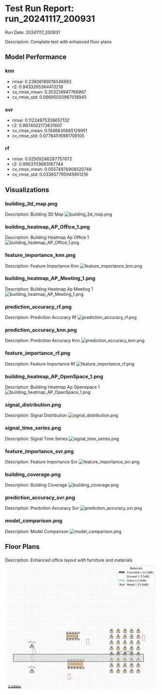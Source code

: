 # Test Run Report: run_20241117_200931

Run Date: 20241117_200931

Description: Complete test with enhanced floor plans

## Model Performance

### knn
- rmse: 0.23806189018546892
- r2: 0.9433265364413218
- cv_rmse_mean: 0.353214947766967
- cv_rmse_std: 0.06695050967018945

### svr
- rmse: 0.11224875338657132
- r2: 0.9874002173631607
- cv_rmse_mean: 0.1946630665129951
- cv_rmse_std: 0.07784516981709105

### rf
- rmse: 0.02509246267757672
- r2: 0.9993703683167744
- cv_rmse_mean: 0.05574976908520748
- cv_rmse_std: 0.033657795945901216

## Visualizations

### building_3d_map.png
Description: Building 3D Map
![building_3d_map.png](visualizations/building_3d_map.png)

### building_heatmap_AP_Office_1.png
Description: Building Heatmap Ap Office 1
![building_heatmap_AP_Office_1.png](visualizations/building_heatmap_AP_Office_1.png)

### feature_importance_knn.png
Description: Feature Importance Knn
![feature_importance_knn.png](visualizations/feature_importance_knn.png)

### building_heatmap_AP_Meeting_1.png
Description: Building Heatmap Ap Meeting 1
![building_heatmap_AP_Meeting_1.png](visualizations/building_heatmap_AP_Meeting_1.png)

### prediction_accuracy_rf.png
Description: Prediction Accuracy Rf
![prediction_accuracy_rf.png](visualizations/prediction_accuracy_rf.png)

### prediction_accuracy_knn.png
Description: Prediction Accuracy Knn
![prediction_accuracy_knn.png](visualizations/prediction_accuracy_knn.png)

### feature_importance_rf.png
Description: Feature Importance Rf
![feature_importance_rf.png](visualizations/feature_importance_rf.png)

### building_heatmap_AP_OpenSpace_1.png
Description: Building Heatmap Ap Openspace 1
![building_heatmap_AP_OpenSpace_1.png](visualizations/building_heatmap_AP_OpenSpace_1.png)

### signal_distribution.png
Description: Signal Distribution
![signal_distribution.png](visualizations/signal_distribution.png)

### signal_time_series.png
Description: Signal Time Series
![signal_time_series.png](visualizations/signal_time_series.png)

### feature_importance_svr.png
Description: Feature Importance Svr
![feature_importance_svr.png](visualizations/feature_importance_svr.png)

### building_coverage.png
Description: Building Coverage
![building_coverage.png](visualizations/building_coverage.png)

### prediction_accuracy_svr.png
Description: Prediction Accuracy Svr
![prediction_accuracy_svr.png](visualizations/prediction_accuracy_svr.png)

### model_comparison.png
Description: Model Comparison
![model_comparison.png](visualizations/model_comparison.png)

## Floor Plans

### 
Description: Enhanced office layout with furniture and materials
![enhanced_floor_plan.png](floor_plans/enhanced_floor_plan.png)